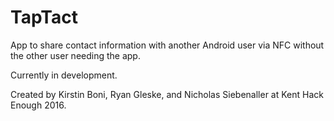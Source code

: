 # TapTact
App to share contact information with another Android user via NFC without the other user needing the app.

Currently in development.

Created by Kirstin Boni, Ryan Gleske, and Nicholas Siebenaller at Kent Hack Enough 2016.
